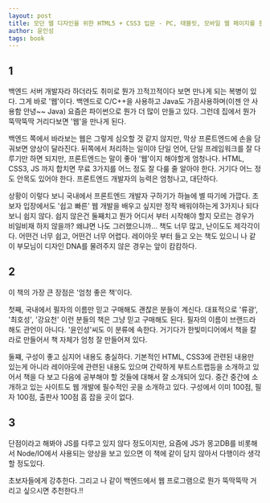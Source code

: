```yaml
---
layout: post
title: 모던 웹 디자인을 위한 HTML5 + CSS3 입문 - PC, 태블릿, 모바일 웹 페이지를 한 번에 끝내는 디자인 입문서
author: 윤인성
tags: book
---
```


## 1

백엔드 서버 개발자라 하더라도 취미로 뭔가 끄적끄적이다 보면 만나게 되는 복병이 있다. 그게 바로 '웹'이다. 백엔드로 C/C++을 사용하고 Java도 가끔사용하며(이젠 안 사용함 안녕~~ Java) 요즘은 파이썬으로 뭔가 더 많이 만들고 있다. 그런데 집에서 뭔가 뚝딱뚝딱 거리다보면 '웹'을 만나게 된다.

백엔드 쪽에서 바라보는 웹은 그렇게 심오할 것 같지 않지만, 막상 프론트엔드에 손을 담궈보면 양상이 달라진다. 뒤쪽에서 처리하는 일이야  단일 언어, 단일 프레임워크를 잘 다루기만 하면 되지만, 프론트엔드는 말이 좋아 '웹'이지 해야할게 엄청나다. HTML, CSS3, JS 까지 합치면 무료 3가지를 어느 정도 잘 다룰 줄 알아야 한다. 거기다 어느 정도 안목도 있어야 한다. 프론트엔드 개발자의 능력은 엄청나고, 대단하다.

상황이 이렇다 보니 국내에서 프론트엔드 개발자 구하기가 하늘에 별 따기에 가깝다. 초보자 입장에서도 '쉽고 빠른' 웹 개발을 배우고 싶지만 정작 배워야하는게 3가지나 되다보니 쉽지 않다. 쉽지 않은건 둘째치고 뭔가 어디서 부터 시작해야 할지 모르는 경우가 비일비재 하지 않을까? 왜냐면 나도 그러했으니까... 책도 너무 많고, 난이도도 제각각이다. 어떤건 너무 쉽고, 어떤건 너무 어렵다. 레이아웃 부터 들고 오는 책도 있으니 나 같이 부모님이 디자인 DNA를 물려주지 않은 경우는 앞이 캄캄하다.

## 2

이 책의 가장 큰 장점은 '엄청 좋은 책'이다. 

첫째, 국내에서 필자의 이름만 믿고 구매해도 괜찮은 분들이 계신다. 대표적으로 '류광', '최호성', '강요천'  이런 분들의 책은 그냥 믿고 구매해도 된다. 필자의 이름이 브랜드라 해도 관언이 아니다. '윤인성'씨도 이 분류에 속한다. 거기다가 한빛미디어에서 책을 칼라로 만들어서 책 자체가 엄청 잘 만들어져 있다.

둘쨰, 구성이 좋고 심지어 내용도 충실하다. 기본적인 HTML, CSS3에 관련된 내용만 있는게 아니라 레이아웃에 관련된 내용도 있으며 간략하게 부트스트랩등을 소개하고 있어서 책을 다 보고 다음에 공부해야 할 것들에 대해서 잘 소개되어 있다. 중간 중간에 소개하고 있는 사이트도 웹 개발에 필수적인 곳을 소개하고 있다. 구성에서 이미 100점, 필자 100점, 출판사 100점 흠 잡을 곳이 없다.

## 3

단점이라고 해봐야 JS를 다루고 있지 않다 정도이지만, 요즘에 JS가 몽고DB를 비롯해서 Node/IO에서 사용되는 양상을 보고 있으면 이 책에 같이 담지 않아서 다행이라 생각할 정도있다. 

초보자들에게 강추한다. 그리고 나 같이 백엔드에서 웹 프로그램으로 뭔가 뚝딱뚝딱 거리고 싶으시면 추천한다.!!